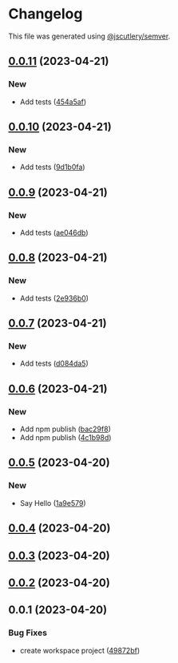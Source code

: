 # Changelog

This file was generated using [@jscutlery/semver](https://github.com/jscutlery/semver).

## [0.0.11](https://github.com/jerrywithaz/monorepo-nx/compare/v0.0.10...v0.0.11) (2023-04-21)


### New

* Add tests ([454a5af](https://github.com/jerrywithaz/monorepo-nx/commit/454a5af8e91f6830acdff5451dbbd1184c503b9e))

## [0.0.10](https://github.com/jerrywithaz/monorepo-nx/compare/v0.0.9...v0.0.10) (2023-04-21)


### New

* Add tests ([9d1b0fa](https://github.com/jerrywithaz/monorepo-nx/commit/9d1b0fa01399b1dc8554c36aa50254ae6245d0ab))

## [0.0.9](https://github.com/jerrywithaz/monorepo-nx/compare/v0.0.8...v0.0.9) (2023-04-21)


### New

* Add tests ([ae046db](https://github.com/jerrywithaz/monorepo-nx/commit/ae046db0bc965f1b0e0245a70f71e656a5e07d2a))

## [0.0.8](https://github.com/jerrywithaz/monorepo-nx/compare/v0.0.7...v0.0.8) (2023-04-21)


### New

* Add tests ([2e936b0](https://github.com/jerrywithaz/monorepo-nx/commit/2e936b0926556b288cee60129bfe5609025ea801))

## [0.0.7](https://github.com/jerrywithaz/monorepo-nx/compare/v0.0.6...v0.0.7) (2023-04-21)


### New

* Add tests ([d084da5](https://github.com/jerrywithaz/monorepo-nx/commit/d084da59cfc4aa25206b7c10126985196a9ef413))

## [0.0.6](https://github.com/jerrywithaz/monorepo-nx/compare/v0.0.5...v0.0.6) (2023-04-21)


### New

* Add npm publish ([bac29f8](https://github.com/jerrywithaz/monorepo-nx/commit/bac29f8570a31725d0a4ecc9e1727aba5412a16b))
* Add npm publish ([4c1b98d](https://github.com/jerrywithaz/monorepo-nx/commit/4c1b98dcec0aa570607c8ca89bec309fef78beda))

## [0.0.5](https://github.com/jerrywithaz/monorepo-nx/compare/v0.0.4...v0.0.5) (2023-04-20)


### New

* Say Hello ([1a9e579](https://github.com/jerrywithaz/monorepo-nx/commit/1a9e579a22564ecba06bb69172da2f693c85f3ce))

## [0.0.4](https://github.com/jerrywithaz/monorepo-nx/compare/v0.0.3...v0.0.4) (2023-04-20)

## [0.0.3](https://github.com/jerrywithaz/monorepo-nx/compare/v0.0.2...v0.0.3) (2023-04-20)

## [0.0.2](https://github.com/jerrywithaz/monorepo-nx/compare/v0.0.1...v0.0.2) (2023-04-20)

## 0.0.1 (2023-04-20)


### Bug Fixes

* create workspace project ([49872bf](https://github.com/jerrywithaz/monorepo-nx/commit/49872bf904e825f7eb7a1319c19bd14e9087ab3c))
